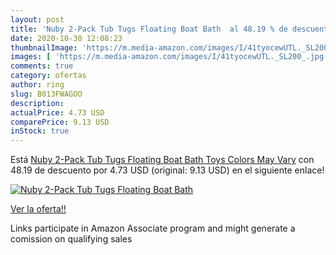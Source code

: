 ```yaml
---
layout: post
title: 'Nuby 2-Pack Tub Tugs Floating Boat Bath  al 48.19 % de descuento'
date: 2020-10-30 12:08:23
thumbnailImage: 'https://m.media-amazon.com/images/I/41tyocewUTL._SL200_.jpg'
images: [ 'https://m.media-amazon.com/images/I/41tyocewUTL._SL200_.jpg' ]
comments: true
category: ofertas
author: ring
slug: B013FWAGOO
description:
actualPrice: 4.73 USD
comparePrice: 9.13 USD
inStock: true
---
```


Está [Nuby 2-Pack Tub Tugs Floating Boat Bath Toys  Colors May Vary](https://www.amazon.com/dp/B013FWAGOO/?tag=tolees-20) con 48.19 de descuento por 4.73 USD (original: 9.13 USD) en el siguiente enlace!

[![Nuby 2-Pack Tub Tugs Floating Boat Bath ](https://m.media-amazon.com/images/I/41tyocewUTL._SL200_.jpg)](https://www.amazon.com/dp/B013FWAGOO/?tag=tolees-20)

[Ver la oferta!!](https://www.amazon.com/dp/B013FWAGOO/?tag=tolees-20)

Links participate in Amazon Associate program and might generate a comission on qualifying sales



